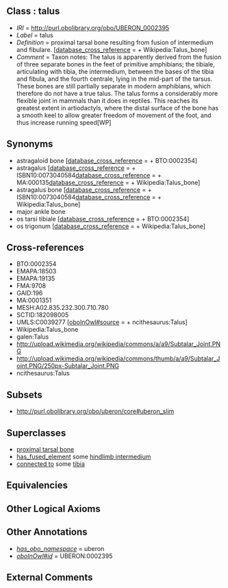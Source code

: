 
## Class : talus

 * *IRI* = http://purl.obolibrary.org/obo/UBERON_0002395
 * *Label* = talus
 * *Definition* = proximal tarsal bone resulting from fusion of intermedium and fibulare. [[database_cross_reference](../../ef/oboInOwl#hasDbXref.md) =  + Wikipedia:Talus_bone]
 * *Comment* = Taxon notes: The talus is apparently derived from the fusion of three separate bones in the feet of primitive amphibians; the tibiale, articulating with tibia, the intermedium, between the bases of the tibia and fibula, and the fourth centrale, lying in the mid-part of the tarsus. These bones are still partially separate in modern amphibians, which therefore do not have a true talus. The talus forms a considerably more flexible joint in mammals than it does in reptiles. This reaches its greatest extent in artiodactyls, where the distal surface of the bone has a smooth keel to allow greater freedom of movement of the foot, and thus increase running speed[WP]

## Synonyms

 * astragaloid bone [[database_cross_reference](../../ef/oboInOwl#hasDbXref.md) =  + BTO:0002354]
 * astragalus [[database_cross_reference](../../ef/oboInOwl#hasDbXref.md) =  + ISBN10:0073040584[database_cross_reference](../../ef/oboInOwl#hasDbXref.md) =  + MA:000135[database_cross_reference](../../ef/oboInOwl#hasDbXref.md) =  + Wikipedia:Talus_bone]
 * astragalus bone [[database_cross_reference](../../ef/oboInOwl#hasDbXref.md) =  + ISBN10:0073040584[database_cross_reference](../../ef/oboInOwl#hasDbXref.md) =  + Wikipedia:Talus_bone]
 * major ankle bone
 * os tarsi tibiale [[database_cross_reference](../../ef/oboInOwl#hasDbXref.md) =  + BTO:0002354]
 * os trigonum [[database_cross_reference](../../ef/oboInOwl#hasDbXref.md) =  + Wikipedia:Talus_bone]

## Cross-references

 * BTO:0002354
 * EMAPA:18503
 * EMAPA:19135
 * FMA:9708
 * GAID:196
 * MA:0001351
 * MESH:A02.835.232.300.710.780
 * SCTID:182098005
 * UMLS:C0039277 [[oboInOwl#source](../../ce/oboInOwl#source.md) =  + ncithesaurus:Talus]
 * Wikipedia:Talus_bone
 * galen:Talus
 * http://upload.wikimedia.org/wikipedia/commons/a/a9/Subtalar_Joint.PNG
 * http://upload.wikimedia.org/wikipedia/commons/thumb/a/a9/Subtalar_Joint.PNG/250px-Subtalar_Joint.PNG
 * ncithesaurus:Talus

## Subsets

 * http://purl.obolibrary.org/obo/uberon/core#uberon_slim

## Superclasses

 * [proximal tarsal bone](../../UBERON/79/UBERON_0011679.md)
 * [has_fused_element](../../RO/74/RO_0002374.md) some [hindlimb intermedium](../../UBERON/78/UBERON_0011678.md)
 * [connected to](../../UBREL/01/UBREL_0000001.md) some [tibia](../../UBERON/79/UBERON_0000979.md)

## Equivalencies


## Other Logical Axioms


## Other Annotations

 * *[has_obo_namespace](../../ce/oboInOwl#hasOBONamespace.md)* = uberon
 * *[oboInOwl#id](../../id/oboInOwl#id.md)* = UBERON:0002395

## External Comments

